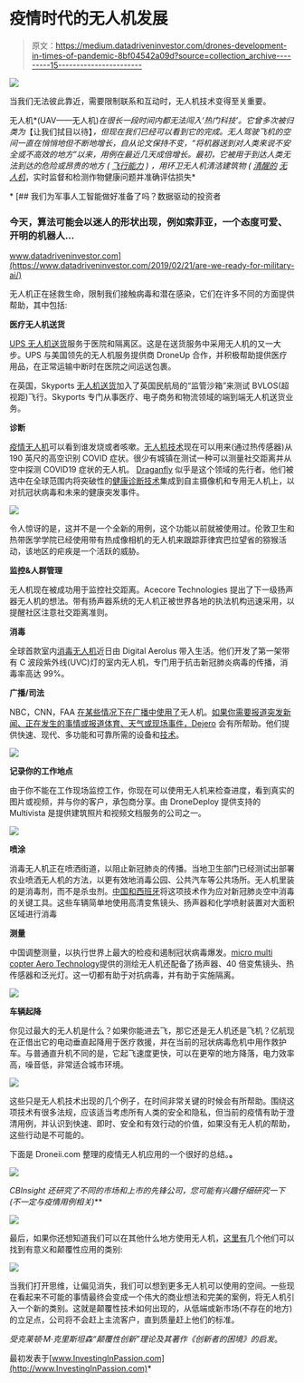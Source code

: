 # 疫情时代的无人机发展

> 原文：<https://medium.datadriveninvestor.com/drones-development-in-times-of-pandemic-8bf04542a09d?source=collection_archive---------15----------------------->

![](img/dd006969edbfdaaa63902a12b86efa30.png)

当我们无法彼此靠近，需要限制联系和互动时，无人机技术变得至关重要。

无人机*(UAV——无人机)*在很长一段时间内都无法闯入‘热门科技’。它曾多次被归类为*【让我们拭目以待】*，但现在我们已经可以看到它的完成。无人驾驶飞机的空间一直在悄悄地但不断地增长，自从论文保持不变，“将机器送到对人类来说不安全或不高效的地方”以来，用例在最近几天成倍增长。最初，它被用于到达人类无法到达的危险或昂贵的地方 *(* [*飞行能力*](https://www.flyability.com/) *)* ，用环卫无人机清洁建筑物 *(* [*清醒的*](https://www.luciddronetech.com/) [*无人机*](https://www.luciddronetech.com/)*，实时监督和检测作物健康问题并准确评估损失*

*[](https://www.datadriveninvestor.com/2019/02/21/are-we-ready-for-military-ai/) [## 我们为军事人工智能做好准备了吗？数据驱动的投资者

### 今天，算法可能会以迷人的形状出现，例如索菲亚，一个态度可爱、开明的机器人…

www.datadriveninvestor.com](https://www.datadriveninvestor.com/2019/02/21/are-we-ready-for-military-ai/) 

无人机正在拯救生命，限制我们接触病毒和潜在感染，它们在许多不同的方面提供帮助，其中包括:

**医疗无人机送货**

[UPS 无人机送货](https://dronelife.us8.list-manage.com/track/click?u=5cdad320c6921b55059dc6269&id=10a754faa7&e=28a30b0a2c)服务于医院和隔离区。这是在送货服务中采用无人机的又一大步。UPS 与美国领先的无人机服务提供商 DroneUp 合作，并积极帮助提供医疗用品，在正常运输中断时在医院之间运送包裹。

在英国，Skyports [无人机送货](https://dronelife.com/2020/04/15/skyports-drone-delivery-joins-u-k-caa-regulatory-sandbox-to-trial-bvlos-flights/)加入了英国民航局的“监管沙箱”来测试 BVLOS(超视距)飞行。Skyports 专门从事医疗、电子商务和物流领域的端到端无人机送货业务。

**诊断**

[疫情无人机](https://dronelife.com/2020/03/31/this-pandemic-drone-can-see-who-has-a-temperature-or-coughs/)可以看到谁发烧或者咳嗽。[无人机技术](https://dronelife.us8.list-manage.com/track/click?u=5cdad320c6921b55059dc6269&id=15c32b106a&e=28a30b0a2c)现在可以用来(通过热传感器)从 190 英尺的高空识别 COVID 症状。很少有城镇在测试一种可以测量社交距离并从空中探测 COVID19 症状的无人机。
[Draganfly](https://draganfly.com/) 似乎是这个领域的先行者。他们被选中在全球范围内将突破性的[健康诊断技术](https://www.youtube.com/watch?v=ot2jlr3d6ug)集成到自主摄像机和专用无人机上，以对抗冠状病毒和未来的健康突发事件。

![](img/bd6a7f371143ccfd89863d6a5d3c0f15.png)

令人惊讶的是，这并不是一个全新的用例，这个功能以前就被使用过。伦敦卫生和热带医学学院已经使用带有热成像相机的无人机来跟踪菲律宾巴拉望省的猕猴活动，该地区的疟疾是一个活跃的威胁。

**监控&人群管理**

无人机现在被成功用于监控社交距离。Acecore Technologies 提出了下一级扬声器无人机的想法。带有扬声器系统的无人机正被世界各地的执法机构迅速采用，以提醒社区注意社交距离准则。

**消毒**

全球首款室内[消毒无人机](https://www.medgadget.com/2020/04/worlds-first-indoor-disinfection-drone-ready-to-fight-covid-19.html)近日由 Digital Aerolus 带入生活。他们开发了第一架带有 C 波段紫外线(UVC)灯的室内无人机，专门用于抗击新冠肺炎病毒的传播，消毒率高达 99%。

**广播/司法**

NBC，CNN，FAA [在某些情况下在广播中使用了](https://www.newscaststudio.com/category/tv-news-drones/)无人机。[如果你需要报道突发新闻、正在发生的事情或报道体育、天气或现场事件，Dejero](https://www.dejero.com/) 会有所帮助。他们提供快速、现代、多功能和可靠所需的设备和[技术](https://www.dejero.com/industry/broadcast-and-media)。

![](img/44a1c626d45458fa331c7e0bae061f4a.png)

**记录你的工作地点**

由于你不能在工作现场监控工作，你现在可以使用无人机来检查进度，看到真实的图片或视频，并与你的客户，承包商分享。由 DroneDeploy 提供支持的 Multivista 是提供建筑照片和视频文档服务的公司之一。

![](img/ab92c7731fcd75f4ac90dba31b84224d.png)

**喷涂**

消毒无人机正在喷洒街道，以阻止新冠肺炎的传播。当地卫生部门已经测试出部署农业喷洒无人机的方法，以更有效地消毒公园、公共汽车等公共场所。无人机里装的是消毒剂，而不是杀虫剂。[中国和西班牙](https://dronedj.com/2020/04/01/spain-first-in-europe-agricultural-drones-covid-19/)将这项技术作为应对新冠肺炎空中消毒的关键工具。这些车辆简单地使用高清变焦镜头、扬声器和化学喷射装置对大面积区域进行消毒

**测量**

中国调整测量，以执行世界上最大的检疫和遏制冠状病毒爆发。[micro multi copter Aero Technology](https://www.scmp.com/business/china-business/article/3064986/china-adapts-surveying-mapping-delivery-drones-task)提供的测绘无人机还配备了扬声器、40 倍变焦镜头、热传感器和泛光灯。这一切都有助于对抗病毒，并有助于实施隔离。

![](img/3a7d17e4e311834bcf6beb43049bdfaf.png)

**车辆起降**

你见过最大的无人机是什么？如果你能进去飞，那它还是无人机还是飞机？亿航现在正借出它的电动垂直起降用于医疗救援，并在当前的冠状病毒危机中用作救护车。与普通直升机不同的是，它起飞速度更快，可以在更窄的地方降落，电力效率高，噪音低，非常适合城市环境。

![](img/f444aef3078435ce8748facdcb9a4813.png)

这些只是无人机技术出现的几个例子，在时间非常关键的时候会有所帮助。围绕这项技术有很多法规，应该适当考虑所有人类的安全和隐私，但当前的疫情有助于澄清用例，并认识到快速、即时、安全和有效行动的价值，如果没有无人机的帮助，这些行动是不可能的。

下面是 Droneii.com 整理的疫情无人机应用的一个很好的总结。**。**

![](img/0c1d46590b8df4528105f79700dac50b.png)

**CBInsight 还研究了不同的市场和上市的先锋公司，您可能有兴趣仔细研究一下*(不一定与疫情用例相关)***

![](img/3081c0d33eaabc47084a92bc53fb1005.png)

最后，如果你还想知道我们可以在其他什么地方使用无人机，[这里有](https://www.cbinsights.com/research/drone-impact-society-uav/)几个他们可以找到有意义和颠覆性应用的类别:

![](img/f230232eff7cefbee950b345a1af7814.png)

当我们打开思维，让偏见消失，我们可以想到更多无人机可以使用的空间。一些现在看起来不可能的事情最终会变成一个伟大的商业想法和完美的案例，将无人机引入一个新的类别。这就是颠覆性技术如何出现的，从低端或新市场(不存在的地方)的立足点，公司将不会赶上主流客户，直到质量赶上他们的标准。

*受克莱顿·M·克里斯坦森“颠覆性创新”理论及其著作《创新者的困境》的启发*。

最初发表于[www.InvestingInPassion.com](http://www.InvestingInPassion.com)*